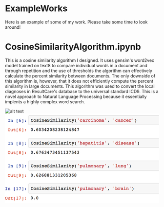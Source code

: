 # ExampleWorks
Here is an example of some of my work. Please take some time to look around!

# CosineSimilarityAlgorithm.ipynb
This is a cosine similarity algorithm I designed. It uses gensim's word2vec model trained on text8 to compare individual words in a document and through repetition and the use of thresholds the algorithm can effectively calculate the percent similarity between documents. The only downside of this algorithm is, however, that it does not efficiently compute the percent similarity in large documents. This algorithm was used to convert the local diagnoses in ResultCare's database to the universal standard ICD9. This is a novel approach to Natural Language Processing because it essentially implents a highly complex word search.

![alt text](https://raw.githubusercontent.com/sskhon-2014/ExampleWorks/screenshot.png)
![Screenshot](screenshot.png)

